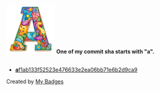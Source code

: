 <img src="https://github.com/my-badges/my-badges/blob/master/badges/abc-commit/a-commit.png?raw=true" alt="One of my commit sha starts with &quot;a&quot;." title="One of my commit sha starts with &quot;a&quot;." width="128">
<strong>One of my commit sha starts with &quot;a&quot;.</strong>
<br><br>

- <a href="https://github.com/nlsschim/Water-Pipe-Project/commit/af1ab133f52523e476633e2ea06bb71e6b2d9ca9"><strong>a</strong>f1ab133f52523e476633e2ea06bb71e6b2d9ca9</a>


Created by <a href="https://github.com/my-badges/my-badges">My Badges</a>